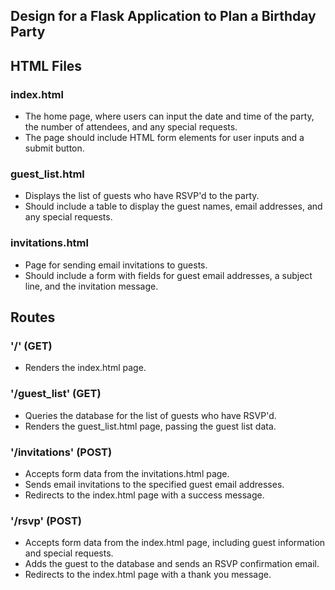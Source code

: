 ## Design for a Flask Application to Plan a Birthday Party

## HTML Files

### index.html
- The home page, where users can input the date and time of the party, the number of attendees, and any special requests.
- The page should include HTML form elements for user inputs and a submit button.

### guest_list.html
- Displays the list of guests who have RSVP'd to the party.
- Should include a table to display the guest names, email addresses, and any special requests.

### invitations.html
- Page for sending email invitations to guests.
- Should include a form with fields for guest email addresses, a subject line, and the invitation message.

## Routes

### '/' (GET)
- Renders the index.html page.

### '/guest_list' (GET)
- Queries the database for the list of guests who have RSVP'd.
- Renders the guest_list.html page, passing the guest list data.

### '/invitations' (POST)
- Accepts form data from the invitations.html page.
- Sends email invitations to the specified guest email addresses.
- Redirects to the index.html page with a success message.

### '/rsvp' (POST)
- Accepts form data from the index.html page, including guest information and special requests.
- Adds the guest to the database and sends an RSVP confirmation email.
- Redirects to the index.html page with a thank you message.